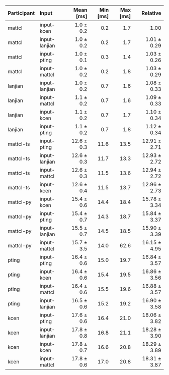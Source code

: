 | Participant | Input | Mean [ms] | Min [ms] | Max [ms] | Relative |
|:---|:---|---:|---:|---:|---:|
| mattcl | input-kcen | 1.0 ± 0.2 | 0.2 | 1.7 | 1.00 |
| mattcl | input-lanjian | 1.0 ± 0.2 | 0.2 | 1.7 | 1.01 ± 0.29 |
| mattcl | input-pting | 1.0 ± 0.1 | 0.3 | 1.4 | 1.03 ± 0.26 |
| mattcl | input-mattcl | 1.0 ± 0.2 | 0.2 | 1.8 | 1.03 ± 0.29 |
| lanjian | input-lanjian | 1.0 ± 0.2 | 0.7 | 1.6 | 1.08 ± 0.33 |
| lanjian | input-mattcl | 1.1 ± 0.2 | 0.7 | 1.6 | 1.09 ± 0.33 |
| lanjian | input-kcen | 1.1 ± 0.2 | 0.7 | 1.7 | 1.10 ± 0.34 |
| lanjian | input-pting | 1.1 ± 0.2 | 0.7 | 1.8 | 1.12 ± 0.34 |
| mattcl-ts | input-pting | 12.6 ± 0.3 | 11.6 | 13.5 | 12.91 ± 2.71 |
| mattcl-ts | input-lanjian | 12.6 ± 0.3 | 11.7 | 13.3 | 12.93 ± 2.72 |
| mattcl-ts | input-mattcl | 12.6 ± 0.3 | 11.5 | 13.6 | 12.94 ± 2.72 |
| mattcl-ts | input-kcen | 12.6 ± 0.4 | 11.5 | 13.7 | 12.96 ± 2.73 |
| mattcl-py | input-kcen | 15.4 ± 0.6 | 14.4 | 18.4 | 15.78 ± 3.34 |
| mattcl-py | input-pting | 15.4 ± 0.7 | 14.3 | 18.7 | 15.84 ± 3.37 |
| mattcl-py | input-lanjian | 15.5 ± 0.7 | 14.5 | 18.5 | 15.90 ± 3.39 |
| mattcl-py | input-mattcl | 15.7 ± 3.5 | 14.0 | 62.6 | 16.15 ± 4.95 |
| pting | input-pting | 16.4 ± 0.6 | 15.0 | 19.7 | 16.84 ± 3.57 |
| pting | input-kcen | 16.4 ± 0.6 | 15.4 | 19.5 | 16.86 ± 3.56 |
| pting | input-mattcl | 16.4 ± 0.6 | 15.5 | 19.6 | 16.88 ± 3.57 |
| pting | input-lanjian | 16.5 ± 0.6 | 15.2 | 19.2 | 16.90 ± 3.58 |
| kcen | input-pting | 17.6 ± 0.6 | 16.4 | 21.0 | 18.06 ± 3.82 |
| kcen | input-lanjian | 17.8 ± 0.8 | 16.8 | 21.1 | 18.28 ± 3.90 |
| kcen | input-kcen | 17.8 ± 0.7 | 16.6 | 20.8 | 18.29 ± 3.89 |
| kcen | input-mattcl | 17.8 ± 0.6 | 17.0 | 20.8 | 18.31 ± 3.87 |
